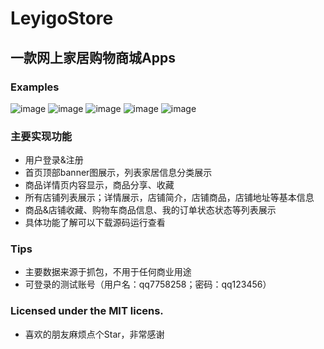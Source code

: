 # LeyigoStore
## 一款网上家居购物商城Apps
 
 ### Examples
![image](https://github.com/tj812215542/LeyigoStore/blob/master/FunOnline/ScreenImages/Screen1.png) 
![image](https://github.com/tj812215542/LeyigoStore/blob/master/FunOnline/ScreenImages/Screen2.png)
![image](https://github.com/tj812215542/LeyigoStore/blob/master/FunOnline/ScreenImages/Screen3.png)
![image](https://github.com/tj812215542/LeyigoStore/blob/master/FunOnline/ScreenImages/Screen4.png)
![image](https://github.com/tj812215542/LeyigoStore/blob/master/FunOnline/ScreenImages/Screen5.png)

### 主要实现功能
* 用户登录&注册
* 首页顶部banner图展示，列表家居信息分类展示
* 商品详情页内容显示，商品分享、收藏
* 所有店铺列表展示；详情展示，店铺简介，店铺商品，店铺地址等基本信息
* 商品&店铺收藏、购物车商品信息、我的订单状态状态等列表展示
* 具体功能了解可以下载源码运行查看

### Tips
* 主要数据来源于抓包，不用于任何商业用途
* 可登录的测试账号（用户名：qq7758258；密码：qq123456）

### Licensed under the MIT licens.
* 喜欢的朋友麻烦点个Star，非常感谢<br>
